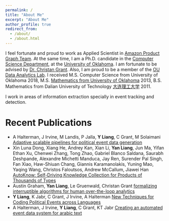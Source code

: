 ```yaml
---
permalink: /
title: "About Me"
excerpt: "About Me"
author_profile: true
redirect_from: 
  - /about/
  - /about.html
---
```

I feel fortunate and proud to work as Applied Scientist in [Amazon Product Graph Team](https://www.amazon.science/blog/building-product-graphs-automatically).
At the same time, I am a Ph.D. candidate in the [Computer Science Department](https://www.ou.edu/coe/cs), at the [University of Oklahoma](https://www.ou.edu/). I am fortunate to be advised by [Dr. Christan Grant](https://www.ou.edu/coe/cs/people/cgrant). Also, I am proud to be a member of the [OU Data Analytics Lab](https://oudalab.github.io). I received M.S. Computer Science from University of Oklahoma 2018, M.S. [Mathematics from University of Oklahoma](https://math.ou.edu/) 2013,
B.S. Mathematics from Dalian University of Technology [大连理工大学](https://math.dlut.edu.cn/) 2011.

I work in areas of information extraction specially in event tracking and detection. 

Recent Publications
=====
* A Halterman, J Irvine, M Landis, P Jalla, **Y Liang**, C Grant, M Solaimani [Adaptive scalable pipelines for political event data generation](https://ieeexplore.ieee.org/abstract/document/8258256)
* Xin Luna Dong, Xiang He, Andrey Kan, Xian Li, **Yan Liang**, Jun Ma, Yifan Ethan Xu, Chenwei Zhang, Tong Zhao, Gabriel Blanco Saldana, Saurabh Deshpande, Alexandre Michetti Manduca, Jay Ren, Surender Pal Singh, Fan Xiao, Haw-Shiuan Chang, Giannis Karamanolakis, Yuning Mao, Yaqing Wang, Christos Faloutsos, Andrew McCallum, Jiawei Han [AutoKnow: Self-Driving Knowledge Collection for Products of Thousands of Types](https://dl.acm.org/doi/abs/10.1145/3394486.3403323)
* Austin Graham, **Yan Liang**, Le Gruenwald, Christan Grant [formalizing interruptible algorithms for human over-the-loop analytics](https://ieeexplore.ieee.org/abstract/document/8258469)
* **Y Liang**, K Jabr, C Grant, J Irvine, A Halterman [New Techniques for Coding Political Events across Languages](https://ieeexplore.ieee.org/abstract/document/8424691)
* A Halterman, J Irvine, **Y Liang**, C Grant, KT Jabr [Creating an automated event data system for arabic text](https://oudalab.github.io/papers/halterman2018creating.pdf)
